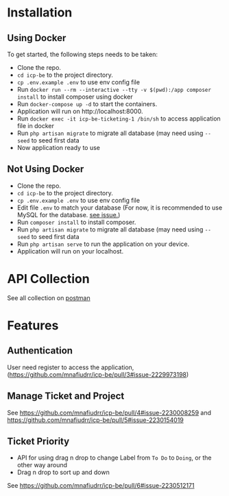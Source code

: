 
# Installation
## Using Docker
To get started, the following steps needs to be taken:
+ Clone the repo.
+ `cd icp-be` to the project directory.
+ `cp .env.example .env` to use env config file
+ Run `docker run --rm --interactive --tty -v $(pwd):/app composer install` to install composer using docker
+ Run `docker-compose up -d` to start the containers.
+ Application will run on http://localhost:8000.
+ Run `docker exec -it icp-be-ticketing-1 /bin/sh` to access application file in docker
+ Run `php artisan migrate` to migrate all database (may need using `--seed` to seed first data
+ Now application ready to use

## Not Using Docker
+ Clone the repo.
+ `cd icp-be` to the project directory.
+ `cp .env.example .env` to use env config file
+ Edit file `.env` to match your database (For now, it is recommended to use MySQL for the database. [see issue.](https://github.com/mnafiudrr/icp-be/issues/2))
+ Run `composer install` to install composer.
+ Run `php artisan migrate` to migrate all database (may need using `--seed` to seed first data
+ Run `php artisan serve` to run the application on your device.
+ Application will run on your localhost.

# API Collection
See all collection on [postman](https://www.postman.com/restless-zodiac-64588/workspace/ticketing/collection/14455202-d2c30265-171f-448b-9351-1dbff2792c8b?action=share&creator=14455202)

# Features
## Authentication
User need register to access the application, (https://github.com/mnafiudrr/icp-be/pull/3#issue-2229973198)
## Manage Ticket and Project
See https://github.com/mnafiudrr/icp-be/pull/4#issue-2230008259 and https://github.com/mnafiudrr/icp-be/pull/5#issue-2230154019
## Ticket Priority
- API for using drag n drop to change Label from `To Do` to `Doing`, or the other way around
- Drag n drop to sort up and down

See https://github.com/mnafiudrr/icp-be/pull/6#issue-2230512171
